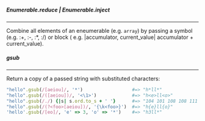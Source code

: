 ##### Enumerable.reduce | Enumerable.inject 
___
Combine all elements of an eneumerable (e.g. `array`) by passing a symbol (e.g. :+, :-, :*, :/) or block ( e.g. |accumulator, current_value| accumulator + current_value). 

##### gsub
___
Return a copy of a passed string with substituted characters:

```ruby
"hello".gsub(/[aeiou]/, '*')                  #=> "h*ll*"
"hello".gsub(/([aeiou])/, '<\1>')             #=> "h<e>ll<o>"
"hello".gsub(/./) {|s| s.ord.to_s + ' '}      #=> "104 101 108 108 111 "
"hello".gsub(/(?<foo>[aeiou])/, '{\k<foo>}')  #=> "h{e}ll{o}"
'hello'.gsub(/[eo]/, 'e' => 3, 'o' => '*')    #=> "h3ll*"
```
